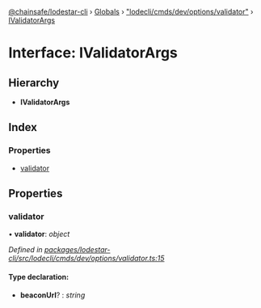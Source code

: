 [@chainsafe/lodestar-cli](../README.md) › [Globals](../globals.md) › ["lodecli/cmds/dev/options/validator"](../modules/_lodecli_cmds_dev_options_validator_.md) › [IValidatorArgs](_lodecli_cmds_dev_options_validator_.ivalidatorargs.md)

# Interface: IValidatorArgs

## Hierarchy

* **IValidatorArgs**

## Index

### Properties

* [validator](_lodecli_cmds_dev_options_validator_.ivalidatorargs.md#validator)

## Properties

###  validator

• **validator**: *object*

*Defined in [packages/lodestar-cli/src/lodecli/cmds/dev/options/validator.ts:15](https://github.com/ChainSafe/lodestar/blob/e2d6cf79d/packages/lodestar-cli/src/lodecli/cmds/dev/options/validator.ts#L15)*

#### Type declaration:

* **beaconUrl**? : *string*
